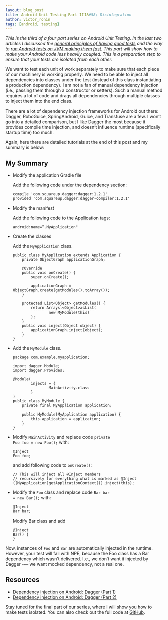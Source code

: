 ```yaml
---
layout: blog_post
title: Android Unit Testing Part III&#58; Disintegration
author: victor_ronin
tags: [android, testing]
---
```

*This is the third of a four part series on Android Unit Testing. In
the last two articles I discussed the [general principles of having
good
tests](https://www.okta.com/blog/2015/01/android-unit-testing-part-i-what-makes-strong-test-automation/)
and the way to [run Android tests on JVM making them
fast](http://localhost:4000/blog/2015/04/07/android-unit-testing-part-2). This
part will show how to make your Android code less heavily
coupled. This is a preparation step to ensure that your tests are
isolated from each other.*

We want to test each unit of work separately to make sure that each
piece of our machinery is working properly. We need to be able to
inject all dependencies into classes under the test (instead of this
class instantiating a production dependency). I am not a fan of
manual dependency injection (i.e., passing them through a
constructor or setters). Such a manual method requires a lot of code
and drags all dependencies through multiple classes to inject them
into the end class.

There are a lot of dependency injection frameworks for Android out
there: Dagger, RoboGuice, SpringAndroid, Guice, and Transfuse are a
few. I won’t go into a detailed comparison, but I like Dagger the
most because it provides compile time injection, and doesn’t
influence runtime (specifically startup time) too much.

Again, here there are detailed tutorials at the end of this post and
my summary is below:

## My Summary

-   Modify the application Gradle file

    Add the following code under the dependency section:
    
    ~~~
    compile 'com.squareup.dagger:dagger:1.2.1'
    provided 'com.squareup.dagger:dagger-compiler:1.2.1'
    ~~~
-   Modify the manifest

    Add the following code to the Application tags:
    
    ~~~
    android:name=“.MyApplication"
    ~~~
-   Create the classes

    Add the <code>MyApplication</code> class.
    
    ~~~
    public class MyApplication extends Application {
        private ObjectGraph applicationGraph;
    
        @Override
        public void onCreate() {
            super.onCreate();
            
            applicationGraph = ObjectGraph.create(getModules().toArray());
        }
    
        protected List<Object> getModules() {
            return Arrays.<Object>asList(
                    new MyModule(this)
            );
        }
        public void inject(Object object) {
            applicationGraph.inject(object);
        }
    }
    ~~~
-   Add the <code>MyModule</code> class.
    
    ~~~
    package com.example.myapplication;
      
    import dagger.Module;
    import dagger.Provides;
    
    @Module(
            injects = {
                    MainActivity.class
            }
    )
    public class MyModule {
        private final MyApplication application;
        
        public MyModule(MyApplication application) {
            this.application = application;
        }
    }
    ~~~
-   Modify <code>MainActivity</code> and replace code <code>private Foo
    foo = new Foo();</code> with:
    
    ~~~
    @Inject
    Foo foo;
    ~~~
    
    and add following code to <code>onCreate()</code>:
    
    ~~~
    // This will inject all @Inject members 
    // recursively for everything what is marked as @Inject
    ((MyApplication)getApplicationContext()).inject(this);
    ~~~
-   Modify the <code>Foo</code> class and replace code <code>Bar bar = new Bar();</code> with:
    
    ~~~
    @Inject
    Bar bar;
    ~~~
    
    Modify Bar class and add
    
    ~~~
    @Inject
    Bar() {
    }
    ~~~

Now, instances of <code>Foo</code> and <code>Bar</code> are
automatically injected in the runtime. However, your test will fail
with NPE, because the Foo class has a Bar dependency which wasn’t
delivered. I.e., we don’t want it injected by Dagger -— we want mocked
dependency, not a real one.

## Resources

-   [Dependency injection on Android: Dagger (Part 1)](http://antonioleiva.com/dependency-injection-android-dagger-part-1/)
-   [Dependency injection on Android: Dagger (Part 2)](http://antonioleiva.com/dagger-android-part-2/)

Stay tuned for the final part of our series, where I will show you
how to make tests isolated. You can also check out the full code at
[GitHub](https://github.com/vronin-okta/okta_blog_samples/tree/master/android_unit_testing).

